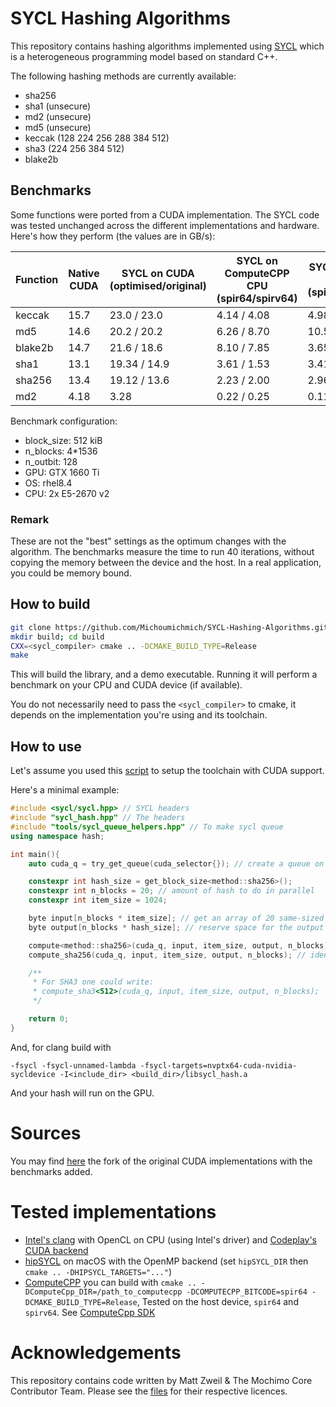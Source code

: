 # SYCL Hashing Algorithms

This repository contains hashing algorithms implemented using [SYCL](https://www.khronos.org/sycl/) which is a heterogeneous programming model based on standard C++.

The following hashing methods are currently available:

- sha256
- sha1 (unsecure)
- md2 (unsecure)
- md5 (unsecure)
- keccak (128 224 256 288 384 512)
- sha3 (224 256 384 512)
- blake2b

## Benchmarks

Some functions were ported from a CUDA implementation. The SYCL code was tested unchanged across the different implementations and hardware. Here's how they perform (the values are in GB/s):

| Function | Native CUDA | SYCL on CUDA (optimised/original) | SYCL on ComputeCPP CPU (spir64/spirv64) | SYCL on DPC++ CPU (spir64_x86_64) | SYCL on hipSYCL (omp/cuda) |
| -------- | ----------- | ------------------------------------------- | --------------------------------------- | --------------------------------- | -------------------------- |
| keccak   | 15.7        | 23.0 / 23.0                                 | 4.14 / 4.08                             | 4.98                              | 4.32 / 12.3                |
| md5      | 14.6        | 20.2 / 20.2                                 | 6.26 / 8.70                             | 10.5                              | 9.27 / 19.8                |
| blake2b  | 14.7        | 21.6 / 18.6                                 | 8.10 / 7.85                             | 3.65                              | 6.03 / 12.1                |
| sha1     | 13.1        | 19.34 / 14.9                                | 3.61 / 1.53                             | 3.41                              | 4.26 / 14.3                |
| sha256   | 13.4        | 19.12 / 13.6                                | 2.23 / 2.00                             | 2.96                              | 2.93 / 13.3                |
| md2      | 4.18        | 3.28                                        | 0.22 / 0.25                             | 0.112                             | 0.25 / 1.91                |

Benchmark configuration:

- block_size: 512 kiB
- n_blocks: 4\*1536
- n_outbit: 128
- GPU: GTX 1660 Ti
- OS: rhel8.4
- CPU: 2x E5-2670 v2

### Remark

These are not the "best" settings as the optimum changes with the algorithm. The benchmarks measure the time to run 40 iterations, without copying the memory between the device and the host. In a real application, you could be memory bound.

## How to build

```bash
git clone https://github.com/Michoumichmich/SYCL-Hashing-Algorithms.git ; cd SYCL-Hashing-Algorithms;
mkdir build; cd build
CXX=<sycl_compiler> cmake .. -DCMAKE_BUILD_TYPE=Release
make
```

This will build the library, and a demo executable. Running it will perform a benchmark on your CPU and CUDA device (if available).

You do not necessarily need to pass the `<sycl_compiler>` to cmake, it depends on the implementation you're using and its toolchain.

## How to use

Let's assume you used this [script](https://github.com/Michoumichmich/oneAPI-setup-script) to setup the toolchain with CUDA support.

Here's a minimal example:

```C++
#include <sycl/sycl.hpp> // SYCL headers
#include "sycl_hash.hpp" // The headers
#include "tools/sycl_queue_helpers.hpp" // To make sycl queue
using namespace hash;

int main(){
    auto cuda_q = try_get_queue(cuda_selector{}); // create a queue on a cuda device and attach an exception handler

    constexpr int hash_size = get_block_size<method::sha256>();
    constexpr int n_blocks = 20; // amount of hash to do in parallel
    constexpr int item_size = 1024;

    byte input[n_blocks * item_size]; // get an array of 20 same-sized data items to hash;
    byte output[n_blocks * hash_size]; // reserve space for the output

    compute<method::sha256>(cuda_q, input, item_size, output, n_blocks); // do the computing
    compute_sha256(cuda_q, input, item_size, output, n_blocks); // identical

    /**
     * For SHA3 one could write:
     * compute_sha3<512>(cuda_q, input, item_size, output, n_blocks);
     */

    return 0;
}
```

And, for clang build with

```
-fsycl -fsycl-unnamed-lambda -fsycl-targets=nvptx64-cuda-nvidia-sycldevice -I<include_dir> <build_dir>/libsycl_hash.a
```

And your hash will run on the GPU.

# Sources

You may find [here](https://github.com/Michoumichmich/cuda-hashing-algos-with-benchmark) the fork of the original CUDA implementations with the benchmarks added.

# Tested implementations

- [Intel's clang](https://github.com/intel/llvm) with OpenCL on CPU (using Intel's driver) and [Codeplay's CUDA backend](https://www.codeplay.com/solutions/oneapi/for-cuda/)
- [hipSYCL](https://github.com/illuhad/hipSYCL) on macOS with the OpenMP backend (set `hipSYCL_DIR` then `cmake .. -DHIPSYCL_TARGETS="..."`)
- [ComputeCPP](https://developer.codeplay.com/products/computecpp/ce/home) you can build with `cmake .. -DComputeCpp_DIR=/path_to_computecpp -DCOMPUTECPP_BITCODE=spir64 -DCMAKE_BUILD_TYPE=Release`, Tested on the host device, `spir64` and `spirv64`. See [ComputeCpp SDK](https://github.com/codeplaysoftware/computecpp-sdk)

# Acknowledgements

This repository contains code written by Matt Zweil & The Mochimo Core Contributor Team. Please see the [files](https://github.com/mochimodev/cuda-hashing-algos) for their respective licences.
